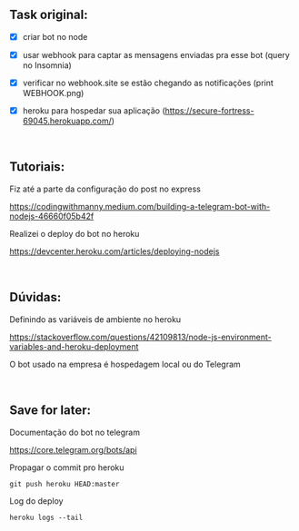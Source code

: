 ## Task original:

- [x] criar bot no node

- [x] usar webhook para captar as mensagens enviadas pra esse bot (query no Insomnia)

- [x] verificar no webhook.site se estão chegando as notificações (print WEBHOOK.png)

- [x] heroku para hospedar sua aplicação (https://secure-fortress-69045.herokuapp.com/)

<br/>

## Tutoriais:

Fiz até a parte da configuração do post no express

https://codingwithmanny.medium.com/building-a-telegram-bot-with-nodejs-46660f05b42f

Realizei o deploy do bot no heroku

https://devcenter.heroku.com/articles/deploying-nodejs

<br/>

## Dúvidas:

Definindo as variáveis de ambiente no heroku

https://stackoverflow.com/questions/42109813/node-js-environment-variables-and-heroku-deployment

O bot usado na empresa é hospedagem local ou do Telegram



<br/>

## Save for later:

Documentação do bot no telegram

https://core.telegram.org/bots/api

Propagar o commit pro heroku

`git push heroku HEAD:master`

Log do deploy

`heroku logs --tail`